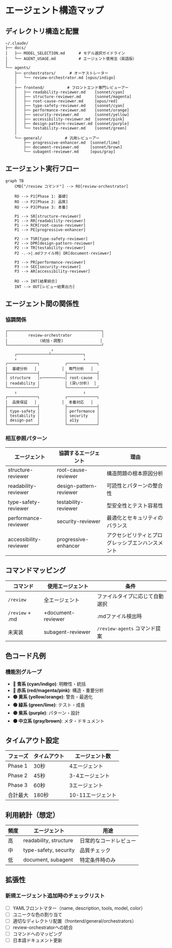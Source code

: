 # エージェント構造マップ

## ディレクトリ構造と配置

```
~/.claude/
├── docs/
│   ├── MODEL_SELECTION.md      # モデル選択ガイドライン
│   └── AGENT_USAGE.md          # エージェント使用法（英語版）
│
└── agents/
    ├── orchestrators/      # オーケストレーター
    │   └── review-orchestrator.md [opus/indigo]
    │
    ├── frontend/          # フロントエンド専門レビューアー
    │   ├── readability-reviewer.md    [sonnet/cyan]
    │   ├── structure-reviewer.md      [sonnet/magenta]
    │   ├── root-cause-reviewer.md     [opus/red]
    │   ├── type-safety-reviewer.md    [sonnet/cyan]
    │   ├── performance-reviewer.md    [sonnet/orange]
    │   ├── security-reviewer.md       [sonnet/yellow]
    │   ├── accessibility-reviewer.md  [sonnet/pink]
    │   ├── design-pattern-reviewer.md [sonnet/purple]
    │   └── testability-reviewer.md    [sonnet/green]
    │
    └── general/          # 汎用レビューアー
        ├── progressive-enhancer.md  [sonnet/lime]
        ├── document-reviewer.md     [sonnet/brown]
        └── subagent-reviewer.md     [opus/gray]
```

## エージェント実行フロー

```mermaid
graph TB
    CMD["/review コマンド"] --> RO[review-orchestrator]
    
    RO --> P1[Phase 1: 基礎]
    RO --> P2[Phase 2: 品質]
    RO --> P3[Phase 3: 本番]
    
    P1 --> SR[structure-reviewer]
    P1 --> RR[readability-reviewer]
    P1 --> RCR[root-cause-reviewer]
    P1 --> PE[progressive-enhancer]
    
    P2 --> TSR[type-safety-reviewer]
    P2 --> DPR[design-pattern-reviewer]
    P2 --> TR[testability-reviewer]
    P2 -.->|.mdファイル時| DR[document-reviewer]
    
    P3 --> PR[performance-reviewer]
    P3 --> SEC[security-reviewer]
    P3 --> AR[accessibility-reviewer]
    
    RO --> INT[結果統合]
    INT --> OUT[レビュー結果出力]
```

## エージェント間の関係性

### 協調関係
```
┌─────────────────────────────────────────┐
│         review-orchestrator             │
│              (統括・調整)                │
└─────────────────────────────────────────┘
                    ↓
    ┌──────────────┴──────────────┐
    ↓                             ↓
┌─────────────┐           ┌─────────────┐
│  基礎分析   │           │  専門分析   │
├─────────────┤           ├─────────────┤
│ structure   │←─────────→│ root-cause  │
│ readability │           │ (深い分析)  │
└─────────────┘           └─────────────┘
    ↓                             ↓
┌─────────────┐           ┌─────────────┐
│  品質保証   │           │  本番対応   │
├─────────────┤           ├─────────────┤
│ type-safety │           │ performance │
│ testability │           │ security    │
│ design-pat  │           │ a11y        │
└─────────────┘           └─────────────┘
```

### 相互参照パターン

| エージェント | 協調するエージェント | 理由 |
|------------|-------------------|------|
| structure-reviewer | root-cause-reviewer | 構造問題の根本原因分析 |
| readability-reviewer | design-pattern-reviewer | 可読性とパターンの整合性 |
| type-safety-reviewer | testability-reviewer | 型安全性とテスト容易性 |
| performance-reviewer | security-reviewer | 最適化とセキュリティのバランス |
| accessibility-reviewer | progressive-enhancer | アクセシビリティとプログレッシブエンハンスメント |

## コマンドマッピング

| コマンド | 使用エージェント | 条件 |
|---------|---------------|------|
| `/review` | 全エージェント | ファイルタイプに応じて自動選択 |
| `/review` + .md | +document-reviewer | .mdファイル検出時 |
| 未実装 | subagent-reviewer | `/review-agents` コマンド提案 |

## 色コード凡例

### 機能別グループ
- **🔵 青系 (cyan/indigo)**: 明瞭性・統括
- **🔴 赤系 (red/magenta/pink)**: 構造・重要分析
- **🟡 黄系 (yellow/orange)**: 警告・最適化
- **🟢 緑系 (green/lime)**: テスト・成長
- **🟣 紫系 (purple)**: パターン・設計
- **⚫ 中立系 (gray/brown)**: メタ・ドキュメント

## タイムアウト設定

| フェーズ | タイムアウト | エージェント数 |
|---------|------------|-------------|
| Phase 1 | 30秒 | 4エージェント |
| Phase 2 | 45秒 | 3-4エージェント |
| Phase 3 | 60秒 | 3エージェント |
| 合計最大 | 180秒 | 10-11エージェント |

## 利用統計（想定）

| 頻度 | エージェント | 用途 |
|-----|------------|------|
| 高 | readability, structure | 日常的なコードレビュー |
| 中 | type-safety, security | 品質チェック |
| 低 | document, subagent | 特定条件時のみ |

## 拡張性

### 新規エージェント追加時のチェックリスト
- [ ] YAMLフロントマター（name, description, tools, model, color）
- [ ] ユニークな色の割り当て
- [ ] 適切なディレクトリ配置（frontend/general/orchestrators）
- [ ] review-orchestratorへの統合
- [ ] コマンドへのマッピング
- [ ] 日本語ドキュメント更新

